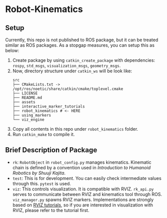 # Robot-Kinematics

## Setup

Currently, this repo is not published to ROS package, but it can be treated similar as ROS packages.
As a stopgap measures, you can setup this as below:

1. Create package by using `catkin_create_package` with dependencies: `rospy`, `std_msgs`, `visualization_msgs`, `geometry_msgs`.
2. Now, directory structure under `catkin_ws` will be look like:
    ```
    src
    ├── CMakeLists.txt -> /opt/ros/noetic/share/catkin/cmake/toplevel.cmake
    ├── LICENSE
    ├── README.md
    ├── assets
    ├── interactive_marker_tutorials
    ├── robot_kinematics # <- HERE
    ├── using_markers
    └── viz_engine
    ```
3. Copy all contents in this repo under `robot_kinematics` folder.
4. Run `catkin_make` to compile it.


## Brief Description of Package

* `rk`: `RobotObject` in `robot_config.py` manages kinematics. Kinematic chain is defined by a convention used in *Introduction to Humanoid Robotics by Shuuji Kajita*.
* `test`: This is for development. You can easily check intermediate values through this. `pytest` is used.
* `viz`: This controls visualization. It is compatible with RVIZ. `rk_api.py` serves to communicate between RVIZ and kinematics tool through ROS. `viz_manager.py` spawns RVIZ markers. Implementations are strongly based on [RVIZ tutorials](http://wiki.ros.org/rviz/Tutorials#Text-based_Tutorials), so if you are interested in visualization with RVIZ, please refer to the tutorial first.
